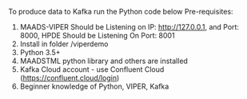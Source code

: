 To produce data to Kafka run the Python code below
Pre-requisites: 
1) MAADS-VIPER Should be Listening on IP: http://127.0.0.1, and Port: 8000, HPDE Should be Listening On Port: 8001
2) Install in folder /viperdemo
3) Python 3.5+
4) MAADSTML python library and others are installed
5) Kafka Cloud account - use Confluent Cloud (https://confluent.cloud/login)
6) Beginner knowledge of Python, VIPER, Kafka

```python


```
